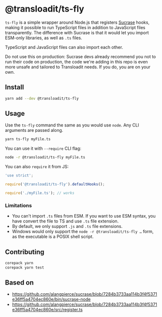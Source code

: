 # @transloadit/ts-fly

`ts-fly` is a simple wrapper around Node.js that registers [Sucrase][] hooks,
making it possible to run TypeScript files in addition to JavaScript files
transparently. The difference with Sucrase is that it would let you import
ESM-only libraries, as well as `.ts` files.

TypeScript and JavaScript files can also import each other.

Do not use this on production: Sucrase devs already recommend you not to run
their code on production, the code we're adding in this repo is even more unsafe
and tailored to Transloadit needs. If you do, you are on your own.

## Install

```sh
yarn add --dev @transloadit/ts-fly
```

## Usage

Use the `ts-fly` command the same as you would use `node`. Any CLI arguments are
passed along.

```sh
yarn ts-fly myFile.ts
```

You can use it with `--require` CLI flag:

```sh
node -r @transloadit/ts-fly myFile.ts
```

You can also `require` it from JS:

```js
'use strict';

require('@transloadit/ts-fly').defaultHooks();

require('./myFile.ts'); // works
```

### Limitations

- You can't import `.ts` files from ESM. If you want to use ESM syntax, you have
  convert the file to TS and use `.ts` file extension.
- By default, we only support `.js` and `.ts` file extensions.
- Windows would only support the `node -r @transloadit/ts-fly …` form, as the
  executable is a POSIX shell script.

## Contributing

```sh
corepack yarn
corepack yarn test
```

## Based on

- <https://github.com/alangpierce/sucrase/blob/7284b3733aa114b3f4f5371e36ff5a4704ec860e/bin/sucrase-node>
- <https://github.com/alangpierce/sucrase/blob/7284b3733aa114b3f4f5371e36ff5a4704ec860e/src/register.ts>

[Sucrase]: https://github.com/alangpierce/sucrase
